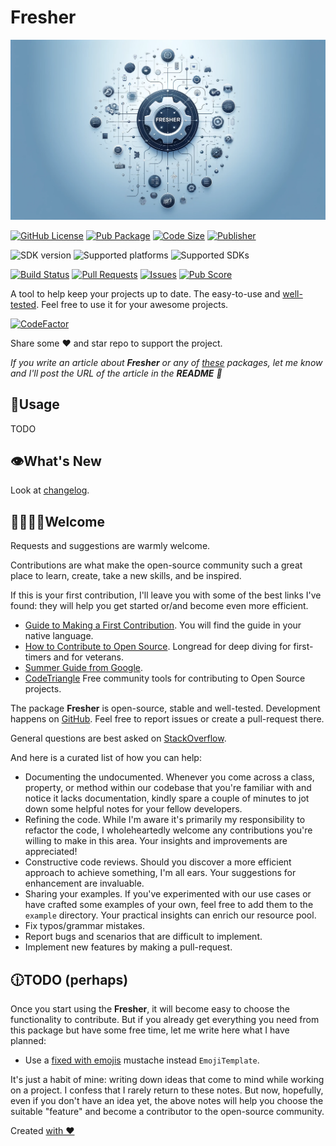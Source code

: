 # Fresher

![Cover - Fresher](https://raw.githubusercontent.com/signmotion/fresher/master/images/cover.webp)

[![GitHub License](https://img.shields.io/badge/license-MIT-blue.svg)](https://opensource.org/licenses/MIT)
[![Pub Package](https://img.shields.io/pub/v/fresher.svg?logo=dart&logoColor=00b9fc&color=blue)](https://pub.dartlang.org/packages/fresher)
[![Code Size](https://img.shields.io/github/languages/code-size/signmotion/fresher?logo=github&logoColor=white)](https://github.com/signmotion/fresher)
[![Publisher](https://img.shields.io/pub/publisher/fresher)](https://pub.dev/publishers/syrokomskyi.com)

![SDK version](https://badgen.net/pub/sdk-version/fresher)
![Supported platforms](https://badgen.net/pub/flutter-platform/fresher)
![Supported SDKs](https://badgen.net/pub/dart-platform/fresher)

[![Build Status](https://img.shields.io/github/actions/workflow/status/signmotion/fresher/dart-ci.yml?logo=github-actions&logoColor=white)](https://github.com/signmotion/fresher/actions)
[![Pull Requests](https://img.shields.io/github/issues-pr/signmotion/fresher?logo=github&logoColor=white)](https://github.com/signmotion/fresher/pulls)
[![Issues](https://img.shields.io/github/issues/signmotion/fresher?logo=github&logoColor=white)](https://github.com/signmotion/fresher/issues)
[![Pub Score](https://img.shields.io/pub/points/fresher?logo=dart&logoColor=00b9fc)](https://pub.dev/packages/fresher/score)

A tool to help keep your projects up to date.
The easy-to-use and [well-tested](https://github.com/signmotion/fresher/tree/master/test).
Feel free to use it for your awesome projects.

[![CodeFactor](https://codefactor.io/repository/github/signmotion/fresher/badge)](https://codefactor.io/repository/github/signmotion/fresher)

Share some ❤️ and star repo to support the project.

_If you write an article about **Fresher** or any of [these](https://pub.dev/packages?q=publisher%3Asyrokomskyi.com&sort=updated) packages, let me know and I'll post the URL of the article in the **README** 🤝_

## 🚀Usage

TODO

## 👁️What's New

Look at [changelog](https://pub.dev/packages/fresher/changelog).

## 🙋‍♀️🙋‍♂️Welcome

Requests and suggestions are warmly welcome.

Contributions are what make the open-source community such a great place to learn, create, take a new skills, and be inspired.

If this is your first contribution, I'll leave you with some of the best links I've found: they will help you get started or/and become even more efficient.

- [Guide to Making a First Contribution](https://github.com/firstcontributions/first-contributions). You will find the guide in your native language.
- [How to Contribute to Open Source](https://opensource.guide/how-to-contribute). Longread for deep diving for first-timers and for veterans.
- [Summer Guide from Google](https://youtu.be/qGTQ7dEZXZc).
- [CodeTriangle](https://codetriage.com) Free community tools for contributing to Open Source projects.

The package **Fresher** is open-source, stable and well-tested. Development happens on
[GitHub](https://github.com/signmotion/fresher). Feel free to report issues
or create a pull-request there.

General questions are best asked on
[StackOverflow](https://stackoverflow.com/questions/tagged/fresher).

And here is a curated list of how you can help:

- Documenting the undocumented. Whenever you come across a class, property, or method within our codebase that you're familiar with and notice it lacks documentation, kindly spare a couple of minutes to jot down some helpful notes for your fellow developers.
- Refining the code. While I'm aware it's primarily my responsibility to refactor the code, I wholeheartedly welcome any contributions you're willing to make in this area. Your insights and improvements are appreciated!
- Constructive code reviews. Should you discover a more efficient approach to achieve something, I'm all ears. Your suggestions for enhancement are invaluable.
- Sharing your examples. If you've experimented with our use cases or have crafted some examples of your own, feel free to add them to the `example` directory. Your practical insights can enrich our resource pool.
- Fix typos/grammar mistakes.
- Report bugs and scenarios that are difficult to implement.
- Implement new features by making a pull-request.

## 🕧TODO (perhaps)

Once you start using the **Fresher**, it will become easy to choose the functionality to contribute. But if you already get everything you need from this package but have some free time, let me write here what I have planned:

- Use a [fixed with emojis](https://github.com/jonahwilliams/mustache/pull/6/files) mustache
  instead `EmojiTemplate`.

It's just a habit of mine: writing down ideas that come to mind while working on a project. I confess that I rarely return to these notes. But now, hopefully, even if you don't have an idea yet, the above notes will help you choose the suitable "feature" and become a contributor to the open-source community.

Created [with ❤️](https://syrokomskyi.com)
